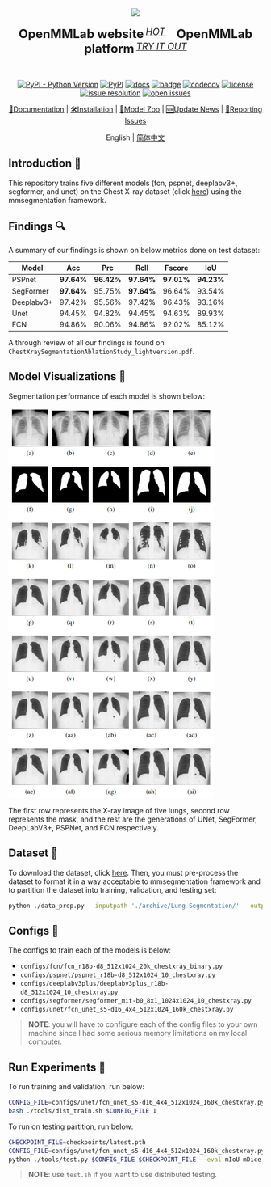 <div align="center">
  <img src="resources/mmseg-logo.png" width="600"/>
  <div>&nbsp;</div>
  <div align="center">
    <b><font size="5">OpenMMLab website</font></b>
    <sup>
      <a href="https://openmmlab.com">
        <i><font size="4">HOT</font></i>
      </a>
    </sup>
    &nbsp;&nbsp;&nbsp;&nbsp;
    <b><font size="5">OpenMMLab platform</font></b>
    <sup>
      <a href="https://platform.openmmlab.com">
        <i><font size="4">TRY IT OUT</font></i>
      </a>
    </sup>
  </div>
  <div>&nbsp;</div>

<br />

[![PyPI - Python Version](https://img.shields.io/pypi/pyversions/mmsegmentation)](https://pypi.org/project/mmsegmentation/)
[![PyPI](https://img.shields.io/pypi/v/mmsegmentation)](https://pypi.org/project/mmsegmentation)
[![docs](https://img.shields.io/badge/docs-latest-blue)](https://mmsegmentation.readthedocs.io/en/latest/)
[![badge](https://github.com/open-mmlab/mmsegmentation/workflows/build/badge.svg)](https://github.com/open-mmlab/mmsegmentation/actions)
[![codecov](https://codecov.io/gh/open-mmlab/mmsegmentation/branch/master/graph/badge.svg)](https://codecov.io/gh/open-mmlab/mmsegmentation)
[![license](https://img.shields.io/github/license/open-mmlab/mmsegmentation.svg)](https://github.com/open-mmlab/mmsegmentation/blob/master/LICENSE)
[![issue resolution](https://isitmaintained.com/badge/resolution/open-mmlab/mmsegmentation.svg)](https://github.com/open-mmlab/mmsegmentation/issues)
[![open issues](https://isitmaintained.com/badge/open/open-mmlab/mmsegmentation.svg)](https://github.com/open-mmlab/mmsegmentation/issues)

[📘Documentation](https://mmsegmentation.readthedocs.io/en/latest/) |
[🛠️Installation](https://mmsegmentation.readthedocs.io/en/latest/get_started.html) |
[👀Model Zoo](https://mmsegmentation.readthedocs.io/en/latest/model_zoo.html) |
[🆕Update News](https://mmsegmentation.readthedocs.io/en/latest/changelog.html) |
[🤔Reporting Issues](https://github.com/open-mmlab/mmsegmentation/issues/new/choose)

</div>

<div align="center">

English | [简体中文](README_zh-CN.md)

</div>

## Introduction :wave:
This repository trains five different models (fcn, pspnet, deeplabv3+, segformer, and unet) on the Chest X-ray dataset (click [here](https://www.kaggle.com/code/nikhilpandey360/lung-segmentation-from-chest-x-ray-dataset/notebook#Lung-segmentation-from-Chest-X-Ray-dataset)) using the mmsegmentation framework. 

## Findings :mag:

A summary of our findings is shown on below metrics done on test dataset:

| Model       | Acc         | Prc        | Rcll        | Fscore      | IoU        |
| ----------- | ----------  | ---------- | ----------- | ----------- | ---------- |
| PSPnet      | **97.64%**  | **96.42%** | **97.64%**  | **97.01%**  | **94.23%** |
| SegFormer   | **97.64%**  | 95.75%     | **97.64%**  | 96.64%      | 93.54%     |
| Deeplabv3+  | 97.42%      | 95.56%     | 97.42%      | 96.43%      | 93.16%     |
| Unet        | 94.45%      | 94.82%     | 94.45%      | 94.63%      | 89.93%     |
| FCN         | 94.86%      | 90.06%     | 94.86%      | 92.02%      | 85.12%     |

A through review of all our findings is found on `ChestXraySegmentationAblationStudy_lightversion.pdf`.

## Model Visualizations :art:
Segmentation performance of each model is shown below:

![perf](https://github.com/eplatero97/LungSegmentationPerf/blob/master/assets/model_perf.png)

The first row represents the X-ray image of five lungs, second row represents the mask, and the rest are the generations of UNet, SegFormer, DeepLabV3+, PSPNet, and FCN respectively. 

## Dataset :file_folder:
To download the dataset, click [here](https://www.kaggle.com/code/nikhilpandey360/lung-segmentation-from-chest-x-ray-dataset/notebook#Lung-segmentation-from-Chest-X-Ray-dataset). Then, you must pre-process the dataset to format it in a way acceptable to mmsegmentation framework and to partition the dataset into training, validation, and testing set:
```bash
python ./data_prep.py --inputpath './archive/Lung Segmentation/' --outputpath ./data/lungsementation
```

## Configs :memo:
The configs to train each of the models is below:

* `configs/fcn/fcn_r18b-d8_512x1024_20k_chestxray_binary.py`
* `configs/pspnet/pspnet_r18b-d8_512x1024_10_chestxray.py`
* `configs/deeplabv3plus/deeplabv3plus_r18b-d8_512x1024_10_chestxray.py`
* `configs/segformer/segformer_mit-b0_8x1_1024x1024_10_chestxray.py`
* `configs/unet/fcn_unet_s5-d16_4x4_512x1024_160k_chestxray.py`

> **NOTE**: you will have to configure each of the config files to your own machine since I had some serious memory limitations on my local computer. 

## Run Experiments :running:
To run training and validation, run below:
```bash
CONFIG_FILE=configs/unet/fcn_unet_s5-d16_4x4_512x1024_160k_chestxray.py
bash ./tools/dist_train.sh $CONFIG_FILE 1
```

To run on testing partition, run below:
```bash
CHECKPOINT_FILE=checkpoints/latest.pth 
CONFIG_FILE=configs/unet/fcn_unet_s5-d16_4x4_512x1024_160k_chestxray.py
python ./tools/test.py $CONFIG_FILE $CHECKPOINT_FILE --eval mIoU mDice mFscore 
```
> **NOTE**: use `test.sh` if you want to use distributed testing.